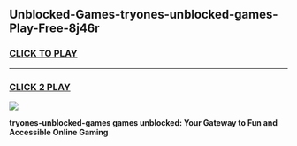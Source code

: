 
## Unblocked-Games-tryones-unblocked-games-Play-Free-8j46r
<h3>
<a href="https://premium76.site?title=tryones-unblocked-games&ref=12A">CLICK TO PLAY</a></h3>
<hr>

<h3>
<a href="https://premium76.site?title=tryones-unblocked-games&ref=12A">CLICK 2 PLAY</a>
  
</h3>

<a href="https://premium76.site?title=tryones-unblocked-games&ref=12A"><img src="https://clearcache.store/games.png"></a>


**tryones-unblocked-games games unblocked: Your Gateway to Fun and Accessible Online Gaming**
